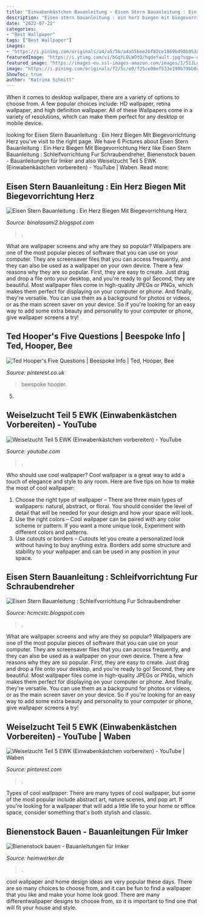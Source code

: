 ```yaml
---
title: "Einwabenkästchen Bauanleitung ~ Eisen Stern Bauanleitung : Ein Herz Biegen Mit Biegevorrichtung Herz"
description: "Eisen stern bauanleitung : ein herz biegen mit biegevorrichtung herz"
date: "2022-07-22"
categories:
- "Best Wallpaper"
tags: ["Best Wallpaper"]
images:
- "https://i.pinimg.com/originals/a4/a5/5b/a4a55bee2bf82ce1869b498b952c18ac.png"
featuredImage: "https://i.ytimg.com/vi/bGqYLOLWOtQ/hqdefault.jpg?sqp=-oaymwEiCKgBEF5IWvKriqkDFQgBFQAAAAAYASUAAMhCPQCAokN4AQ==&amp;rs=AOn4CLCqq6LoxI4dJbvZK_pRa9Fv3tovfQ"
featured_image: "https://images-eu.ssl-images-amazon.com/images/I/51JLgUxxDpL._SL160_.jpg"
image: "https://i.pinimg.com/originals/f2/5c/e0/f25ce00ef533e199b79bb84672a1559a.jpg"
ShowToc: true
author: "Katrina Schmitt"
---
```



When it comes to desktop wallpaper, there are a variety of options to choose from. A few popular choices include: HD wallpaper, retina wallpaper, and high definition wallpaper. All of these Wallpapers come in a variety of resolutions, which can make them perfect for any desktop or mobile device. 

	

		
looking for Eisen Stern Bauanleitung : Ein Herz Biegen Mit Biegevorrichtung Herz you've visit to the right page. We have 6 Pictures about Eisen Stern Bauanleitung : Ein Herz Biegen Mit Biegevorrichtung Herz like Eisen Stern Bauanleitung : Schleifvorrichtung Fur Schraubendreher, Bienenstock bauen - Bauanleitungen für Imker and also Weiselzucht Teil 5 EWK (Einwabenkästchen vorbereiten) - YouTube | Waben. Read more:
		
    
## Eisen Stern Bauanleitung : Ein Herz Biegen Mit Biegevorrichtung Herz

<img loading=lazy src="https://static.helpster.de/attachments/articles/icons/000/053/417/featured/iStock_000016380909XSmall.jpg" onerror="this.onerror=null;this.src='https://tse1.mm.bing.net/th?id=OIP.vVoCqP635rok6FIMSsnHAAAAAA&amp;pid=15.1';" alt="Eisen Stern Bauanleitung : Ein Herz Biegen Mit Biegevorrichtung Herz">

_Source: binalasami2.blogspot.com_

>. 

	

What are wallpaper screens and why are they so popular?
Wallpapers are one of the most popular pieces of software that you can use on your computer. They are screensaver files that you can access frequently, and they can also be used as a wallpaper on your own device. There a few reasons why they are so popular. First, they are easy to create. Just drag and drop a file onto your desktop, and you're ready to go! Second, they are beautiful. Most wallpaper files come in high-quality JPEGs or PNGs, which makes them perfect for displaying on your computer or phone. And finally, they're versatile. You can use them as a background for photos or videos, or as the main screen saver on your device. So if you're looking for an easy way to add some extra beauty and personality to your computer or phone, give wallpaper screens a try!

    
## Ted Hooper&#039;s Five Questions | Beespoke Info | Ted, Hooper, Bee

<img loading=lazy src="https://i.pinimg.com/originals/a4/a5/5b/a4a55bee2bf82ce1869b498b952c18ac.png" onerror="this.onerror=null;this.src='https://tse3.mm.bing.net/th?id=OIP.DJRZ5SbHCmAAyNhlYEhuQQHaHa&amp;pid=15.1';" alt="Ted Hooper&#039;s Five Questions | Beespoke Info | Ted, Hooper, Bee">

_Source: pinterest.co.uk_

>beespoke hooper. 

	

5.

    
## Weiselzucht Teil 5 EWK (Einwabenkästchen Vorbereiten) - YouTube

<img loading=lazy src="https://i.ytimg.com/vi/bGqYLOLWOtQ/hqdefault.jpg?sqp=-oaymwEiCKgBEF5IWvKriqkDFQgBFQAAAAAYASUAAMhCPQCAokN4AQ==&amp;rs=AOn4CLCqq6LoxI4dJbvZK_pRa9Fv3tovfQ" onerror="this.onerror=null;this.src='https://tse3.mm.bing.net/th?id=OIP.vrBsVVaBC7LzVLIlN2eQGgAAAA&amp;pid=15.1';" alt="Weiselzucht Teil 5 EWK (Einwabenkästchen vorbereiten) - YouTube">

_Source: youtube.com_

>. 

	

Who should use cool wallpaper?
Cool wallpaper is a great way to add a touch of elegance and style to any room. Here are five tips on how to make the most of cool wallpaper: 
1) Choose the right type of wallpaper – There are three main types of wallpapers: natural, abstract, or floral. You should consider the level of detail that will be needed for your design and how your space will look. 
2) Use the right colors – Cool wallpaper can be paired with any color scheme or pattern. If you want a more unique look, Experiment with different colors and patterns. 
3) Use cutouts or borders – Cutouts let you create a personalized look without having to buy anything extra. Borders add some structure and stability to your wallpaper and can be used in any position in your space.

    
## Eisen Stern Bauanleitung : Schleifvorrichtung Fur Schraubendreher

<img loading=lazy src="https://www.kreativekiste.de/images/bastelideen/basteln-mit-muscheln/1-holz-muschelblume-diy-selber-basteln.jpg" onerror="this.onerror=null;this.src='https://tse2.mm.bing.net/th?id=OIP.OqDypcoZjX9H0Gj-DVTrcwHaE4&amp;pid=15.1';" alt="Eisen Stern Bauanleitung : Schleifvorrichtung Fur Schraubendreher">

_Source: hcmcstc.blogspot.com_

>. 

	

What are wallpaper screens and why are they so popular?
Wallpapers are one of the most popular pieces of software that you can use on your computer. They are screensaver files that you can access frequently, and they can also be used as a wallpaper on your own device. There a few reasons why they are so popular. First, they are easy to create. Just drag and drop a file onto your desktop, and you're ready to go! Second, they are beautiful. Most wallpaper files come in high-quality JPEGs or PNGs, which makes them perfect for displaying on your computer or phone. And finally, they're versatile. You can use them as a background for photos or videos, or as the main screen saver on your device. So if you're looking for an easy way to add some extra beauty and personality to your computer or phone, give wallpaper screens a try!

    
## Weiselzucht Teil 5 EWK (Einwabenkästchen Vorbereiten) - YouTube | Waben

<img loading=lazy src="https://i.pinimg.com/originals/f2/5c/e0/f25ce00ef533e199b79bb84672a1559a.jpg" onerror="this.onerror=null;this.src='https://tse2.mm.bing.net/th?id=OIP.kGRXYK9RFmJgqvZWztsAqgHaFj&amp;pid=15.1';" alt="Weiselzucht Teil 5 EWK (Einwabenkästchen vorbereiten) - YouTube | Waben">

_Source: pinterest.com_

>. 

	

Types of cool wallpaper:
There are many types of cool wallpaper, but some of the most popular include abstract art, nature scenes, and pop art. If you're looking for a wallpaper that will add a little life to your home or office space, consider something that's both stylish and classic.

    
## Bienenstock Bauen - Bauanleitungen Für Imker

<img loading=lazy src="https://images-eu.ssl-images-amazon.com/images/I/51JLgUxxDpL._SL160_.jpg" onerror="this.onerror=null;this.src='https://tse4.mm.bing.net/th?id=OIP.OSbiLLAwF1lIDHuSNjfZyQAAAA&amp;pid=15.1';" alt="Bienenstock bauen - Bauanleitungen für Imker">

_Source: heimwerker.de_

>. 

	

cool wallpaper and home design ideas are very popular these days. There are so many choices to choose from, and it can be fun to find a wallpaper that you like and make your home look good. There are many differentwallpaper designs to choose from, so it is important to find one that will fit your house and style.

